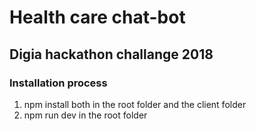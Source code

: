 # Health care chat-bot
## Digia hackathon challange 2018

### Installation process

1.  npm install  both in the root folder and the client folder
2. npm run dev   in the root folder



